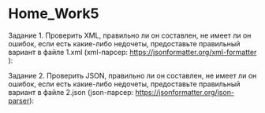 # Home_Work5
Задание 1. Проверить XML, правильно ли он составлен, не имеет ли он ошибок, если есть какие-либо недочеты, предоставьте правильный вариант в файле 1.xml 
(xml-парсер: https://jsonformatter.org/xml-formatter ):

Задание 2. Проверить JSON, правильно ли он составлен, не имеет ли он ошибок, если есть какие-либо недочеты, предоставьте правильный вариант в файле 2.json 
(json-парсер: https://jsonformatter.org/json-parser):
